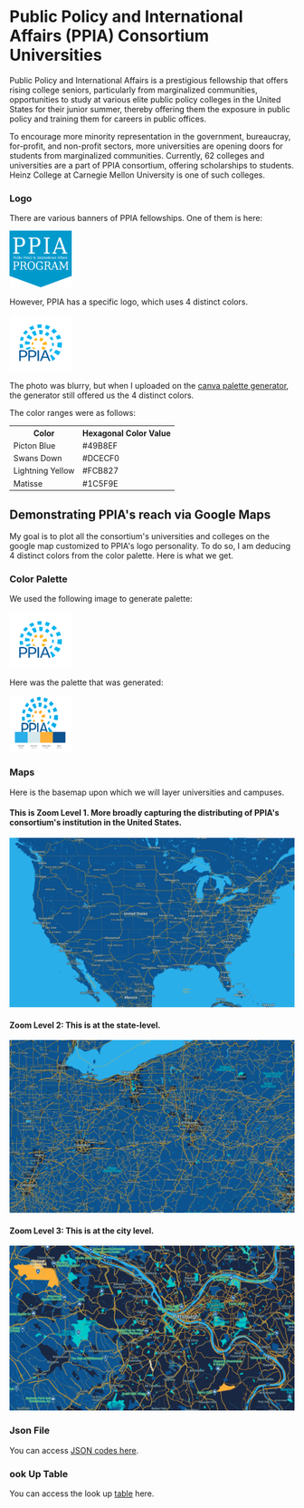 # Public Policy and International Affairs (PPIA) Consortium Universities 

Public Policy and International Affairs is a prestigious fellowship that offers rising college seniors, particularly from marginalized communities, opportunities to study at various elite public policy colleges in the United States for their junior summer, thereby offering them the exposure in public policy and training them for careers in public offices.
  
To encourage more minority representation in the government, bureaucray, for-profit, and non-profit sectors, more universities are opening doors for students from marginalized communities. Currently, 62 colleges and universities are a part of PPIA consortium, offering scholarships to students. Heinz College at Carnegie Mellon University is one of such colleges. 
  
### Logo

There are various banners of PPIA fellowships. One of them is here: 

<img class="float" src="ppia-logo.png" atl="PPIA Logo"  width="110" height="100">


However, PPIA has a specific logo, which uses 4 distinct colors.

<img class="float" src="ppia-logo-blurry.png" atl="PPIA Logo"  width="110" height="100">

The photo was blurry, but when I uploaded on the <a href='https://www.canva.com/colors/color-palette-generator/'> canva palette generator</a>, the generator still offered us the 4 distinct colors.

The color ranges were as follows: 

<table style="width:100%">
  <tr>
    <th>Color</th>
    <th>Hexagonal Color Value</th>
  </tr>
  <tr>
    <td>Picton Blue
    <td>#49B8EF</td>
  </tr>
  <tr>
    <td>Swans Down</td>
    <td>#DCECF0</td>
  </tr>
  <tr>
    <td>Lightning Yellow</td>
    <td>#FCB827</td>
  </tr>
  <tr>
    <td>Matisse</td>
    <td>#1C5F9E</td>
  </tr>
  </table>

 ## Demonstrating PPIA's reach via Google Maps
  
  My goal is to plot all the consortium's universities and colleges on the google map customized to PPIA's logo personality. To do so, I am deducing 4 distinct colors from the color palette. Here is what we get. 
  
  ### Color Palette 
  
  We used the following image to generate palette:
  
  <img class="float" src="ppia-logo-blurry.png" atl="PPIA Logo"  width="110" height="100">
  
  Here was the palette that was generated: 

  <img class="float" src="ppia-color-palette.png" atl="PPIA Logo"  width="110" height="100">
  

 ### Maps 
  
  Here is the basemap upon which we will layer universities and campuses. 
  
  <h4>This is Zoom Level 1. More broadly capturing the distributing of PPIA's consortium's institution in the United States.</h4> 
  
  ![Zoom Level 1](map_zoom1.png)
  
  <h4>Zoom Level 2: This is at the state-level.</h4> 
  
  ![Zoom Level 2](map_zoom2.png)
  
  <h4>Zoom Level 3: This is at the city level.</h4> 
  
  ![Zoom Level 3](map_zoom3.png)
  
  
  ### Json File
    
  You can access <a href='https://github.com/iambikashgupta/gis-portfolio/'> JSON codes here</a>.
   
  
  ### ook Up Table
 
  You can access the look up <a href="https://github.com/iambikashgupta/gis-portfolio/](https://docs.google.com/document/d/1U1qyDIJZoNJw-hEzClXXR6GiBxCoPC1O6fI5Ar9krYM/edit?usp=sharing/"> table</a> here. 
  

